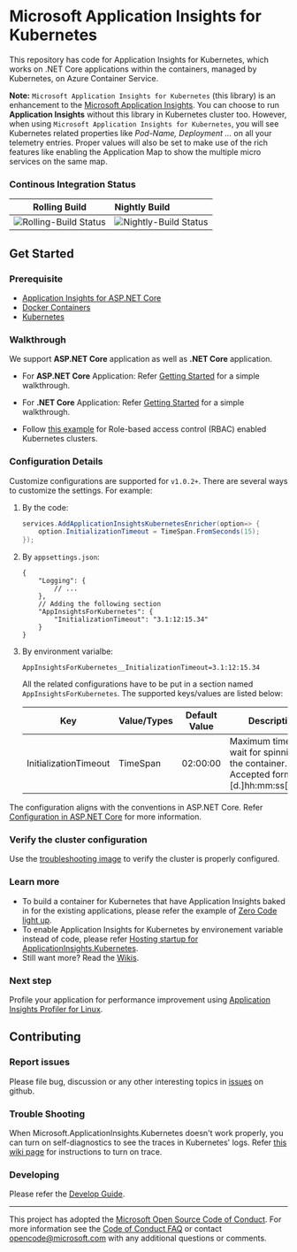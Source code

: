 Microsoft Application Insights for Kubernetes
==
This repository has code for Application Insights for Kubernetes, which works on .NET Core applications within the containers, managed by Kubernetes, on Azure Container Service.

**Note:** `Microsoft Application Insights for Kubernetes` (this library) is an enhancement to the [Microsoft Application Insights](https://github.com/Microsoft/ApplicationInsights-aspnetcore). You can choose to run **Application Insights** without this library in Kubernetes cluster too. However, when using `Microsoft Application Insights for Kubernetes`, you will see Kubernetes related properties like *Pod-Name, Deployment ...* on all your telemetry entries. Proper values will also be set to make use of the rich features like enabling the Application Map to show the multiple micro services on the same map.

### Continous Integration Status
|Rolling Build                    | Nightly Build                |
|---------------------------------|:-----------------------------|
|![Rolling-Build Status](https://devdiv.visualstudio.com/_apis/public/build/definitions/0bdbc590-a062-4c3f-b0f6-9383f67865ee/5974/badge) | ![Nightly-Build Status](https://devdiv.visualstudio.com/_apis/public/build/definitions/0bdbc590-a062-4c3f-b0f6-9383f67865ee/5976/badge) |

## Get Started
### Prerequisite
* [Application Insights for ASP.NET Core](https://github.com/Microsoft/ApplicationInsights-aspnetcore)
* [Docker Containers](https://www.docker.com/)
* [Kubernetes](https://kubernetes.io/)

### Walkthrough
We support **ASP.NET Core** application as well as **.NET Core** application.

* For **ASP.NET Core** Application: Refer [Getting Started](https://github.com/Microsoft/ApplicationInsights-Kubernetes/wiki/Getting-Started-for-ASP.NET-Core-Applications) for a simple walkthrough.

* For **.NET Core** Application: Refer [Getting Started](https://github.com/Microsoft/ApplicationInsights-Kubernetes/wiki/Getting-Started-for-.NET-Core-Applications) for a simple walkthrough.

* Follow [this example](examples/BasicUsage_clr21_RBAC) for Role-based access control (RBAC) enabled Kubernetes clusters.

### Configuration Details

Customize configurations are supported for `v1.0.2+`. There are several ways to customize the settings. For example:

1. By the code:
    ```csharp
    services.AddApplicationInsightsKubernetesEnricher(option=> {
        option.InitializationTimeout = TimeSpan.FromSeconds(15);
    });
    ```

2. By `appsettings.json`:
    ```jsonc
    {
        "Logging": {
            // ...
        },
        // Adding the following section
        "AppInsightsForKubernetes": {
            "InitializationTimeout": "3.1:12:15.34"
        }
    }
    ```
3. By environment varialbe:
    ```
    AppInsightsForKubernetes__InitializationTimeout=3.1:12:15.34
    ```

    All the related configurations have to be put in a section named `AppInsightsForKubernetes`. The supported keys/values are listed below:

    | Key                   | Value/Types | Default Value | Description                                                                                            |
    |-----------------------|-------------|---------------|--------------------------------------------------------------------------------------------------------|
    | InitializationTimeout | TimeSpan    | 02:00:00      |  Maximum time to wait for spinning up the container. Accepted format: [d.]hh:mm:ss[.fffffff]. |

The configuration aligns with the conventions in ASP.NET Core. Refer [Configuration in ASP.NET Core](https://docs.microsoft.com/en-us/aspnet/core/fundamentals/configuration/?view=aspnetcore-2.1) for more information.

### Verify the cluster configuration
Use the [troubleshooting image](https://github.com/Microsoft/ApplicationInsights-Kubernetes/tree/develop/troubleshooting) to verify the cluster is properly configured.

### Learn more
* To build a container for Kubernetes that have Application Insights baked in for the existing applications, please refer the example of [Zero Code light up](https://github.com/Microsoft/ApplicationInsights-Kubernetes/tree/develop/examples/ZeroUserCodeLightup).
* To enable Application Insights for Kubernetes by environement variable instead of code, please refer [Hosting startup for ApplicationInsights.Kubernetes](https://github.com/Microsoft/ApplicationInsights-Kubernetes/wiki/Hosting-startup-for-ApplicationInsights.Kubernetes).
* Still want more? Read the [Wikis](https://github.com/Microsoft/ApplicationInsights-Kubernetes/wiki).

### Next step
Profile your application for performance improvement using [Application Insights Profiler for Linux](https://github.com/Microsoft/ApplicationInsights-Profiler-AspNetCore).

## Contributing
### Report issues
Please file bug, discussion or any other interesting topics in [issues](https://github.com/Microsoft/ApplicationInsights-Kubernetes/issues) on github.

### Trouble Shooting
When Microsoft.ApplicationInsights.Kubernetes doesn't work properly, you can turn on self-diagnostics to see the traces in Kubernetes' logs. Refer [this wiki page](https://github.com/Microsoft/ApplicationInsights-Kubernetes/wiki/%5BAdvanced%5D-How-to-enable-self-diagnostics-for-ApplicationInsights.Kubernetes) for instructions to turn on trace.

### Developing
Please refer the [Develop Guide](https://github.com/Microsoft/ApplicationInsights-Kubernetes/wiki/Development-Guide).


---
This project has adopted the [Microsoft Open Source Code of Conduct](https://opensource.microsoft.com/codeofconduct/). For more information see the [Code of Conduct FAQ](https://opensource.microsoft.com/codeofconduct/faq/) or contact [opencode@microsoft.com](mailto:opencode@microsoft.com) with any additional questions or comments.
